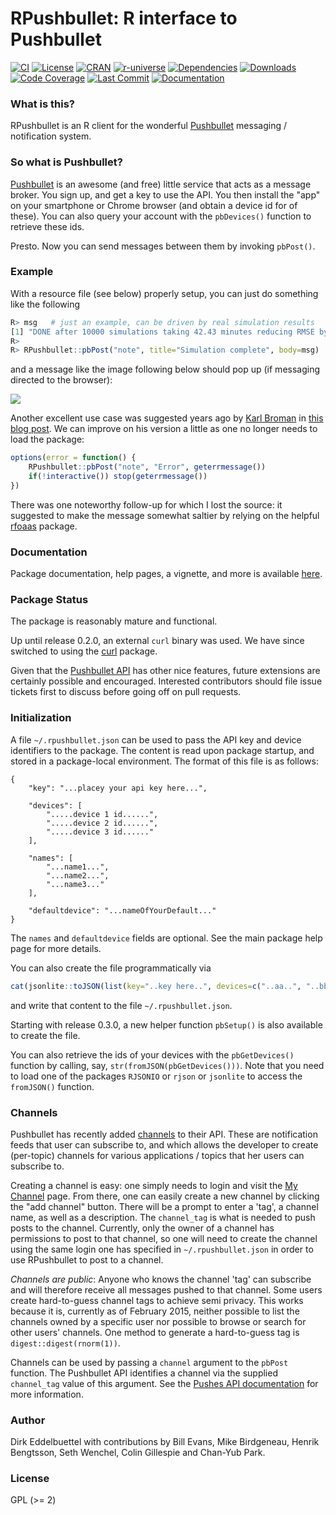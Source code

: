 # RPushbullet: R interface to Pushbullet

[![CI](https://github.com/eddelbuettel/rpushbullet/workflows/ci/badge.svg)](https://github.com/eddelbuettel/rpushbullet/actions?query=workflow%3Aci)
[![License](https://img.shields.io/badge/license-GPL%20%28%3E=%202%29-brightgreen.svg?style=flat)](https://www.gnu.org/licenses/gpl-2.0.html)
[![CRAN](https://www.r-pkg.org/badges/version/RPushbullet)](https://cran.r-project.org/package=RPushbullet)
[![r-universe](https://eddelbuettel.r-universe.dev/badges/RPushbullet)](https://eddelbuettel.r-universe.dev/RPushbullet)
[![Dependencies](https://tinyverse.netlify.app/badge/RPushbullet)](https://cran.r-project.org/package=RPushbullet)
[![Downloads](https://cranlogs.r-pkg.org/badges/RPushbullet?color=brightgreen)](https://www.r-pkg.org/pkg/RPushbullet)
[![Code Coverage](https://codecov.io/gh/eddelbuettel/rpushbullet/graph/badge.svg)](https://codecov.io/gh/eddelbuettel/rpushbullet)
[![Last Commit](https://img.shields.io/github/last-commit/eddelbuettel/rpushbullet)](https://github.com/eddelbuettel/rpushbullet)
[![Documentation](https://img.shields.io/badge/documentation-is_here-blue)](https://eddelbuettel.github.io/rpushbullet/)

### What is this?

RPushbullet is an R client for the wonderful
[Pushbullet](https://www.pushbullet.com) messaging / notification system.

### So what is Pushbullet?

[Pushbullet](https://www.pushbullet.com) is an awesome (and free) little
service that acts as a message broker. You sign up, and get a key to use the
API.  You then install the "app" on your smartphone or Chrome browser (and
obtain a device id for of these). You can also query your account with the
`pbDevices()` function to retrieve these ids.

Presto. Now you can send messages between them by invoking `pbPost()`.

### Example 

With a resource file (see below) properly setup, you can just do something like the following

```r
R> msg   # just an example, can be driven by real simulation results  
[1] "DONE after 10000 simulations taking 42.43 minutes reducing RMSE by  7.89 percent"  
R>  
R> RPushbullet::pbPost("note", title="Simulation complete", body=msg)  
```

and a message like the image following below should pop up (if messaging directed to the browser):

![](https://github.com/eddelbuettel/rpushbullet/raw/master/attic/rpushbullet_message.png)  

Another excellent use case was suggested years ago by [Karl Broman](https://kbroman.org/) in 
[this blog post](https://kbroman.wordpress.com/2014/09/04/error-notifications-from-r/). We can 
improve on his version a little as one no longer needs to load the package:

```r
options(error = function() { 
    RPushbullet::pbPost("note", "Error", geterrmessage())
    if(!interactive()) stop(geterrmessage())
})
```

There was one noteworthy follow-up for which I lost the source: it suggested to make the message 
somewhat saltier by relying on the helpful [rfoaas](https://dirk.eddelbuettel.com/code/rfoaas.html) package.

### Documentation

Package documentation, help pages, a vignette, and more is available
[here](https://eddelbuettel.github.io/rpushbullet/).


### Package Status

The package is reasonably mature and functional. 

Up until release 0.2.0, an external `curl` binary was used. We have since switched to using
the [curl](https://cran.r-project.org/package=curl) package.

Given that the [Pushbullet API](https://docs.pushbullet.com/) has other nice features, future 
extensions are certainly possible and encouraged.  Interested contributors should file issue 
tickets first to discuss before going off on pull requests.

### Initialization

A file `~/.rpushbullet.json` can be used to pass the API key and device
identifiers to the package.  The content is read upon package startup, and
stored in a package-local environment. The format of this file is as follows:
```
{ 
    "key": "...placey your api key here...",

    "devices": [ 
        ".....device 1 id......",
        ".....device 2 id......",
        ".....device 3 id......"
    ],

    "names": [
        "...name1...",
        "...name2...",
        "...name3..."
    ],

    "defaultdevice": "...nameOfYourDefault..."
}
```

The `names` and `defaultdevice` fields are optional. See the main package
help page for more details.

You can also create the file programmatically via

```r
cat(jsonlite::toJSON(list(key="..key here..", devices=c("..aa..", "..bb.."))))
```

and write that content to the file `~/.rpushbullet.json`.

Starting with release 0.3.0, a new helper function `pbSetup()` is also
available to create the file.

You can also retrieve the ids of your devices with the `pbGetDevices()`
function by calling, say, `str(fromJSON(pbGetDevices()))`.  Note that you
need to load one of the packages `RJSONIO` or `rjson` or `jsonlite` to access
the `fromJSON()` function.

### Channels

Pushbullet has recently added [channels](https://www.pushbullet.com/channels)
to their API. These are notification feeds that user can subscribe to, and
which allows the developer to create (per-topic) channels for various
applications / topics that her users can subscribe to.

Creating a channel is easy: one simply needs to login and visit the
[My Channel](https://www.pushbullet.com/my-channel) page. From there, one
can easily create a new channel by clicking the "add channel" button. There
will be a prompt to enter a 'tag', a channel name, as well as a
description. The `channel_tag` is what is needed to push posts to the
channel. Currently, only the owner of a channel has permissions to post to
that channel, so one will need to create the channel using the same login one
has specified in `~/.rpushbullet.json` in order to use RPushbullet to post to
a channel.

_Channels are public_: Anyone who knows the channel 'tag' can subscribe and
will therefore receive all messages pushed to that channel. Some users create
hard-to-guess channel tags to achieve semi privacy. This works because it is,
currently as of February 2015, neither possible to list the channels owned by
a specific user nor possible to browse or search for other users' channels.
One method to generate a hard-to-guess tag is `digest::digest(rnorm(1))`.

Channels can be used by passing a `channel` argument to the `pbPost`
function. The Pushbullet API identifies a channel via the
supplied `channel_tag` value of this argument. See the
[Pushes API documentation](https://docs.pushbullet.com/) for more
information.

### Author

Dirk Eddelbuettel with contributions by Bill Evans, Mike Birdgeneau, Henrik
Bengtsson, Seth Wenchel, Colin Gillespie and Chan-Yub Park.

### License

GPL (>= 2)

